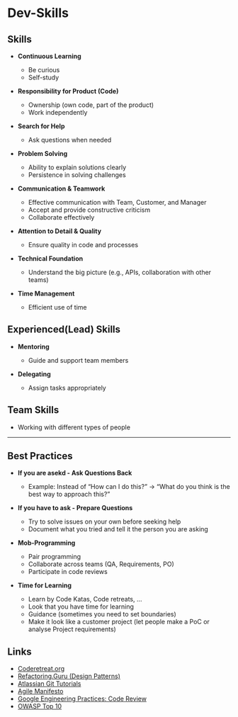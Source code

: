 # Dev-Skills

## Skills

- **Continuous Learning**
  - Be curious
  - Self-study

- **Responsibility for Product (Code)**
  - Ownership (own code, part of the product)
  - Work independently

- **Search for Help**
  - Ask questions when needed

- **Problem Solving**
  - Ability to explain solutions clearly
  - Persistence in solving challenges

- **Communication & Teamwork**
  - Effective communication with Team, Customer, and Manager
  - Accept and provide constructive criticism
  - Collaborate effectively

- **Attention to Detail & Quality**
  - Ensure quality in code and processes

- **Technical Foundation**
  - Understand the big picture (e.g., APIs, collaboration with other teams)

- **Time Management**
  - Efficient use of time

## Experienced(Lead) Skills

- **Mentoring**
  - Guide and support team members

- **Delegating**
  - Assign tasks appropriately

## Team Skills

- Working with different types of people

---

## Best Practices

- **If you are asekd - Ask Questions Back**
  - Example: Instead of “How can I do this?” → “What do you think is the best way to approach this?”

- **If you have to ask - Prepare Questions**
  - Try to solve issues on your own before seeking help
  - Document what you tried and tell it the person you are asking

- **Mob-Programming**
  - Pair programming
  - Collaborate across teams (QA, Requirements, PO)
  - Participate in code reviews

- **Time for Learning**
  - Learn by Code Katas, Code retreats, ...
  - Look that you have time for learning
  - Guidance (sometimes you need to set boundaries)
  - Make it look like a customer project (let people make a PoC or analyse Project requirements)

## Links
  - [Coderetreat.org](http://coderetreat.org)
  - [Refactoring.Guru (Design Patterns)](https://refactoring.guru/design-patterns)
  - [Atlassian Git Tutorials](https://www.atlassian.com/git/tutorials)
  - [Agile Manifesto](https://agilemanifesto.org/)
  - [Google Engineering Practices: Code Review](https://google.github.io/eng-practices/review/)
  - [OWASP Top 10](https://owasp.org/www-project-top-ten/)

